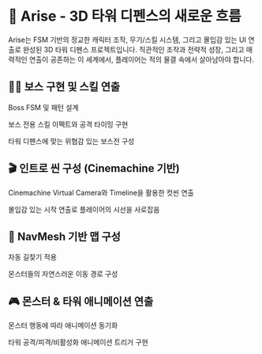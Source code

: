 # 🏰 Arise - 3D 타워 디펜스의 새로운 흐름
Arise는 FSM 기반의 정교한 캐릭터 조작, 무기/스킬 시스템, 그리고 몰입감 있는 UI 연출로 완성된 3D 타워 디펜스 프로젝트입니다.
직관적인 조작과 전략적 성장, 그리고 매력적인 연출이 공존하는 이 세계에서, 플레이어는 적의 물결 속에서 살아남아야 합니다.
## 🧟‍♂️ 보스 구현 및 스킬 연출
Boss FSM 및 패턴 설계

보스 전용 스킬 이펙트와 공격 타이밍 구현

타워 디펜스에 맞는 위협감 있는 보스전 구성

## 🎬 인트로 씬 구성 (Cinemachine 기반)
Cinemachine Virtual Camera와 Timeline을 활용한 컷씬 연출

몰입감 있는 시작 연출로 플레이어의 시선을 사로잡음

## 🧭 NavMesh 기반 맵 구성
자동 길찾기 적용

몬스터들의 자연스러운 이동 경로 구성

## 🎮 몬스터 & 타워 애니메이션 연출
몬스터 행동에 따라 애니메이션 동기화

타워 공격/피격/비활성화 애니메이션 트리거 구현


